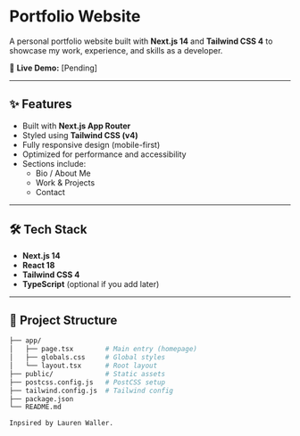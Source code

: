 # Portfolio Website  

A personal portfolio website built with **Next.js 14** and **Tailwind CSS 4** to showcase my work, experience, and skills as a developer.  

🚀 **Live Demo:** [Pending]  

---

## ✨ Features
- Built with **Next.js App Router**  
- Styled using **Tailwind CSS (v4)**  
- Fully responsive design (mobile-first)  
- Optimized for performance and accessibility  
- Sections include:  
  - Bio / About Me  
  - Work & Projects  
  - Contact  

---

## 🛠️ Tech Stack
- **Next.js 14**  
- **React 18**  
- **Tailwind CSS 4**  
- **TypeScript** (optional if you add later)  

---

## 📂 Project Structure
```bash
├── app/
│   ├── page.tsx        # Main entry (homepage)
│   ├── globals.css     # Global styles
│   └── layout.tsx      # Root layout
├── public/             # Static assets
├── postcss.config.js   # PostCSS setup
├── tailwind.config.js  # Tailwind config
├── package.json
└── README.md

Inpsired by Lauren Waller.
